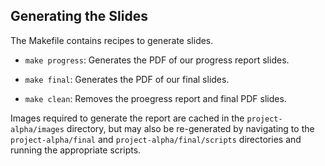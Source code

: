 ## Generating the Slides 

The Makefile contains recipes to generate slides. 

- `make progress`: Generates the PDF of our progress report slides. 
- `make final`: Generates the PDF of our final slides. 

- `make clean`: Removes the proegress report and final PDF slides. 

Images required to generate the report are cached in the `project-alpha/images`  directory, but may also be re-generated by navigating to the `project-alpha/final` and `project-alpha/final/scripts` directories and running the appropriate scripts. 

